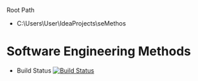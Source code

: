 Root Path
* C:\Users\User\IdeaProjects\seMethos
# Software Engineering Methods

- Build Status [![Build Status](https://travis-ci.org/AungKhantPaing-bit/sem.svg?branch=master)](https://travis-ci.org/AungKhantPaing-bit/sem)